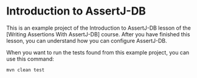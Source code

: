 # Introduction to AssertJ-DB

This is an example project of the Introduction to AssertJ-DB lesson of the [Writing Assertions With AssertJ-DB] course.
After you have finished this lesson, you can understand how you can configure AssertJ-DB.

When you want to run the tests found from this example project, you can use this command:

    mvn clean test